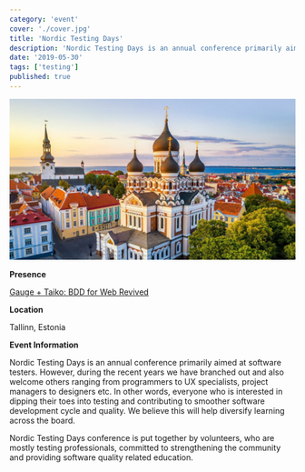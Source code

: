 ```yaml
---
category: 'event'
cover: './cover.jpg'
title: 'Nordic Testing Days'
description: 'Nordic Testing Days is an annual conference primarily aimed at software testers and also welcome others ranging from programmers to UX specialists, project managers to designers.'
date: '2019-05-30'
tags: ['testing']
published: true
---
```

![cover](./cover.jpg)

**Presence**

[Gauge + Taiko: BDD for Web Revived](https://dvinnik.dev/presentations/2019/gauge+taiko_bdd-for-web-revived) 

**Location**

Tallinn, Estonia

**Event Information**

Nordic Testing Days is an annual conference primarily aimed at software testers. However, during the recent years we have branched out and also welcome others ranging from programmers to UX specialists, project managers to designers etc. In other words, everyone who is interested in dipping their toes into testing and contributing to smoother software development cycle and quality. We believe this will help diversify learning across the board.

Nordic Testing Days conference is put together by volunteers, who are mostly testing professionals, committed to strengthening the community and providing software quality related education.
